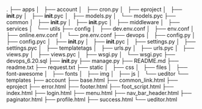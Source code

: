 .
├── apps
│   ├── account
│   ├── cron.py
│   ├── eproject
│   ├── __init__.py
│   ├── __init__.pyc
│   ├── models.py
│   └── models.pyc
├── common
│   ├── __init__.py
│   ├── __init__.pyc
│   ├── middleware
│   ├── services
│   └── utils
├── config
│   ├── dev.env.conf
│   ├── env.conf
│   ├── online.env.conf
│   └── pre.env.conf
├── devops
│   ├── config.py
│   ├── config.pyc
│   ├── __init__.py
│   ├── __init__.pyc
│   ├── settings.py
│   ├── settings.pyc
│   ├── templatetags
│   ├── urls.py
│   ├── urls.pyc
│   ├── views.py
│   ├── views.pyc
│   ├── wsgi.py
│   └── wsgi.pyc
├── devops_6.20.sql
├── __init__.py
├── manage.py
├── README.md
├── readme.txt
├── request.txt
├── static
│   ├── css
│   ├── files
│   ├── font-awesome
│   ├── fonts
│   ├── img
│   ├── js
│   └── ueditor
└── templates
    ├── account
    ├── base.html
    ├── common_link.html
    ├── eproject
    ├── error.html
    ├── footer.html
    ├── foot_script.html
    ├── index.html
    ├── login.html
    ├── menu.html
    ├── nav_bar_header.html
    ├── paginator.html
    ├── profile.html
    ├── success.html
    └── ueditor.html
